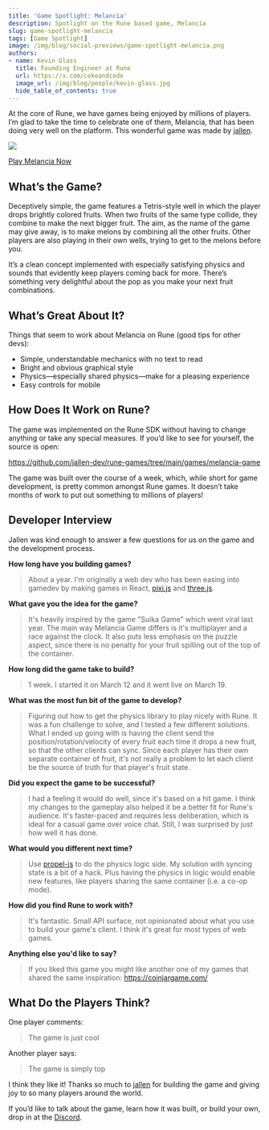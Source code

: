 ```yaml
---
title: 'Game Spotlight: Melancia'
description: Spotlight on the Rune based game, Melancia
slug: game-spotlight-melancia
tags: [Game Spotlight]
image: /img/blog/social-previews/game-spotlight-melancia.png
authors:
- name: Kevin Glass 
  title: Founding Engineer at Rune  
  url: https://x.com/cokeandcode
  image_url: /img/blog/people/kevin-glass.jpg
  hide_table_of_contents: true
---
```


<head>
  <title>Game Spotlight: Melancia</title>
  <meta property="og:title" content="Game Spotlight: Melancia"/>
</head>

At the core of Rune, we have games being enjoyed by millions of players. I’m glad to take the time to celebrate one of them, Melancia, that has been doing very well on the platform. This wonderful game was made by [jallen](https://x.com/jallen_dev).

![](/img/blog/callouts/melancia.png)

[Play Melancia Now](https://join.rune.ai/game/bRcvMKaL--)

## What’s the Game?

Deceptively simple, the game features a Tetris-style well in which the player drops brightly colored fruits. When two fruits of the same type collide, they combine to make the next bigger fruit. The aim, as the name of the game may give away, is to make melons by combining all the other fruits. Other players are also playing in their own wells, trying to get to the melons before you.

It’s a clean concept implemented with especially satisfying physics and sounds that evidently keep players coming back for more. There’s something very delightful about the pop as you make your next fruit combinations.

## What’s Great About It?

Things that seem to work about Melancia on Rune (good tips for other devs):

* Simple, understandable mechanics with no text to read
* Bright and obvious graphical style
* Physics—especially shared physics—make for a pleasing experience
* Easy controls for mobile

## How Does It Work on Rune?

The game was implemented on the Rune SDK without having to change anything or take any special measures. If you’d like to see for yourself, the source is open:

https://github.com/jallen-dev/rune-games/tree/main/games/melancia-game

The game was built over the course of a week, which, while short for game development, is pretty common amongst Rune games. It doesn’t take months of work to put out something to millions of players!

## Developer Interview 

Jallen was kind enough to answer a few questions for us on the game and the development process.

**How long have you building games?**

> About a year. I'm originally a web dev who has been easing into gamedev by making games in React, [pixi.js](https://pixijs.com/) and [three.js](https://threejs.org/).

**What gave you the idea for the game?**

> It's heavily inspired by the game "Suika Game" which went viral last year. The main way Melancia Game differs is it's multiplayer and a race against the clock. It also puts less emphasis on the puzzle aspect, since there is no penalty for your fruit spilling out of the top of the container.

**How long did the game take to build?**

> 1 week. I started it on March 12 and it went live on March 19.

**What was the most fun bit of the game to develop?**

> Figuring out how to get the physics library to play nicely with Rune. It was a fun challenge to solve, and I tested a few different solutions. What I ended up going with is having the client send the position/rotation/velocity of every fruit each time it drops a new fruit, so that the other clients can sync. Since each player has their own separate container of fruit, it's not really a problem to let each client be the source of truth for that player's fruit state.

**Did you expect the game to be successful?**

> I had a feeling it would do well, since it's based on a hit game. I think my changes to the gameplay also helped it be a better fit for Rune's audience. It's faster-paced and requires less deliberation, which is ideal for a casual game over voice chat. Still, I was surprised by just how well it has done.

**What would you different next time?**

> Use [propel-js](https://github.com/kevglass/propel-js/) to do the physics logic side. My solution with syncing state is a bit of a hack. Plus having the physics in logic would enable new features, like players sharing the same container (i.e. a co-op mode).

**How did you find Rune to work with?**

> It's fantastic. Small API surface, not opinionated about what you use to build your game's client. I think it's great for most types of web games.

**Anything else you'd like to say?**

> If you liked this game you might like another one of my games that shared the same inspiration: https://coinjargame.com/

## What Do the Players Think?

One player comments:

> The game is just cool

Another player says:

> The game is simply top

I think they like it! Thanks so much to [jallen](https://x.com/jallen_dev) for building the game and giving joy to so many players around the world.

If you’d like to talk about the game, learn how it was built, or build your own, drop in at the [Discord](https://discord.gg/rune-devs).